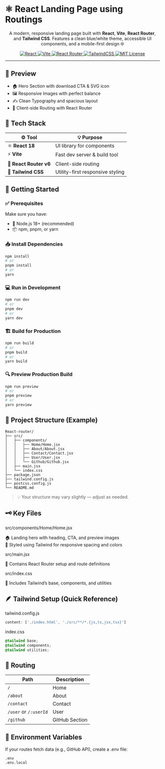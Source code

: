 # ⚛️ React Landing Page using Routings
<p align="center">
  A modern, responsive landing page built with <b>React</b>, <b>Vite</b>, <b>React Router</b>, and <b>Tailwind CSS</b>.
  Features a clean blue/white theme, accessible UI components, and a mobile-first design 🌐
</p>

<p align="center">
  <!-- Badges -->
  <a href="https://react.dev" target="_blank">
    <img src="https://img.shields.io/badge/React-18+-61DAFB?logo=react&logoColor=white" alt="React" />
  </a>
  <a href="https://vitejs.dev" target="_blank">
    <img src="https://img.shields.io/badge/Vite-4+-646CFF?logo=vite&logoColor=white" alt="Vite" />
  </a>
  <a href="https://reactrouter.com" target="_blank">
    <img src="https://img.shields.io/badge/React%20Router-v6-CA4245?logo=reactrouter&logoColor=white" alt="React Router" />
  </a>
  <a href="https://tailwindcss.com" target="_blank">
    <img src="https://img.shields.io/badge/TailwindCSS-3+-38B2AC?logo=tailwindcss&logoColor=white" alt="TailwindCSS" />
  </a>
  <a href="https://opensource.org/licenses/MIT" target="_blank">
    <img src="https://img.shields.io/badge/License-MIT-green.svg" alt="MIT License" />
  </a>
</p>

<hr>


## 🌟 Preview
- 🏠 Hero Section with download CTA & SVG icon
- 🖼️ Responsive Images with perfect balance
- ✍️ Clean Typography and spacious layout
- 🔁 Client-side Routing with React Router

## 🧠 Tech Stack
| ⚙️ Tool                | 💡 Purpose                       |
| ---------------------- | -------------------------------- |
| ⚛️ **React 18**        | UI library for components        |
| ⚡ **Vite**             | Fast dev server & build tool     |
| 🧭 **React Router v6** | Client-side routing              |
| 🎨 **Tailwind CSS**    | Utility-first responsive styling |

## 🚀 Getting Started

 ### ✅ Prerequisites
Make sure you have:
- 🧩 Node.js 18+ (recommended)
- 📦 npm, pnpm, or yarn

### 📥 Install Dependencies
```bash
npm install
# or
pnpm install
# or
yarn
```
### 💻 Run in Development
```bash
npm run dev
# or
pnpm dev
# or
yarn dev
```
### 🏗️ Build for Production
```bash
npm run build
# or
pnpm build
# or
yarn build
```
### 🔍 Preview Production Build
```bash
npm run preview
# or
pnpm preview
# or
yarn preview
```
## 📁 Project Structure (Example)
```pgsql
React-router/
├── src/
│   ├── components/
│   │   ├── Home/Home.jsx
│   │   ├── About/About.jsx
│   │   ├── Contact/Contact.jsx
│   │   ├── User/User.jsx
│   │   └── Github/Github.jsx
│   ├── main.jsx
│   └── index.css
├── package.json
├── tailwind.config.js
├── postcss.config.js
└── README.md
```
> 💡 Your structure may vary slightly — adjust as needed.

## 🗝️ Key Files
src/components/Home/Home.jsx

🏠 Landing hero with heading, CTA, and preview images<br>
🎨 Styled using Tailwind for responsive spacing and colors

src/main.jsx

🧭 Contains React Router setup and route definitions

src/index.css

🎨 Includes Tailwind’s base, components, and utilities

## 🪶 Tailwind Setup (Quick Reference)

tailwind.config.js
```js
content: ['./index.html', './src/**/*.{js,ts,jsx,tsx}']
```
index.css
```css
@tailwind base;
@tailwind components;
@tailwind utilities;
```

## 🧭 Routing
| Path                  | Description    |
| --------------------- | -------------- |
| `/`                   | Home           |
| `/about`              | About          |
| `/contact`            | Contact        |
| `/user` or `/:userId` | User           |
| `/github`             | GitHub Section |


## 🔐 Environment Variables
If your routes fetch data (e.g., GitHub API), create a .env file:
```bash
.env
.env.local
```








